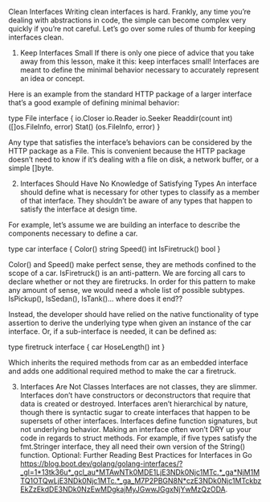 Clean Interfaces
Writing clean interfaces is hard. Frankly, any time you’re dealing with abstractions in code, the simple can become complex very quickly if you’re not careful. Let’s go over some rules of thumb for keeping interfaces clean.

1. Keep Interfaces Small
If there is only one piece of advice that you take away from this lesson, make it this: keep interfaces small! Interfaces are meant to define the minimal behavior necessary to accurately represent an idea or concept.

Here is an example from the standard HTTP package of a larger interface that’s a good example of defining minimal behavior:

type File interface {
    io.Closer
    io.Reader
    io.Seeker
    Readdir(count int) ([]os.FileInfo, error)
    Stat() (os.FileInfo, error)
}

Any type that satisfies the interface’s behaviors can be considered by the HTTP package as a File. This is convenient because the HTTP package doesn’t need to know if it’s dealing with a file on disk, a network buffer, or a simple []byte.

2. Interfaces Should Have No Knowledge of Satisfying Types
An interface should define what is necessary for other types to classify as a member of that interface. They shouldn’t be aware of any types that happen to satisfy the interface at design time.

For example, let’s assume we are building an interface to describe the components necessary to define a car.

type car interface {
	Color() string
	Speed() int
	IsFiretruck() bool
}

Color() and Speed() make perfect sense, they are methods confined to the scope of a car. IsFiretruck() is an anti-pattern. We are forcing all cars to declare whether or not they are firetrucks. In order for this pattern to make any amount of sense, we would need a whole list of possible subtypes. IsPickup(), IsSedan(), IsTank()… where does it end??

Instead, the developer should have relied on the native functionality of type assertion to derive the underlying type when given an instance of the car interface. Or, if a sub-interface is needed, it can be defined as:

type firetruck interface {
	car
	HoseLength() int
}

Which inherits the required methods from car as an embedded interface and adds one additional required method to make the car a firetruck.

3. Interfaces Are Not Classes
Interfaces are not classes, they are slimmer.
Interfaces don’t have constructors or deconstructors that require that data is created or destroyed.
Interfaces aren’t hierarchical by nature, though there is syntactic sugar to create interfaces that happen to be supersets of other interfaces.
Interfaces define function signatures, but not underlying behavior. Making an interface often won’t DRY up your code in regards to struct methods. For example, if five types satisfy the fmt.Stringer interface, they all need their own version of the String() function.
Optional: Further Reading
Best Practices for Interfaces in Go
https://blog.boot.dev/golang/golang-interfaces/?_gl=1*13tk36u*_gcl_au*MTAwNTk0MDE1LjE3NDk0Njc1MTc.*_ga*NjM1MTQ1OTQwLjE3NDk0Njc1MTc.*_ga_M7P2PBGN8N*czE3NDk0Njc1MTckbzEkZzEkdDE3NDk0NzEwMDgkajMyJGwwJGgxNjYwMzQzODA.
